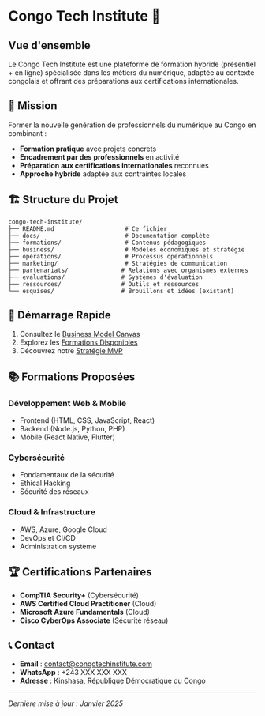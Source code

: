 # Congo Tech Institute 🚀

## Vue d'ensemble

Le Congo Tech Institute est une plateforme de formation hybride (présentiel + en ligne) spécialisée dans les métiers du numérique, adaptée au contexte congolais et offrant des préparations aux certifications internationales.

## 🎯 Mission

Former la nouvelle génération de professionnels du numérique au Congo en combinant :
- **Formation pratique** avec projets concrets
- **Encadrement par des professionnels** en activité
- **Préparation aux certifications internationales** reconnues
- **Approche hybride** adaptée aux contraintes locales

## 🏗️ Structure du Projet

```
congo-tech-institute/
├── README.md                    # Ce fichier
├── docs/                        # Documentation complète
├── formations/                  # Contenus pédagogiques
├── business/                    # Modèles économiques et stratégie
├── operations/                  # Processus opérationnels
├── marketing/                   # Stratégies de communication
├── partenariats/               # Relations avec organismes externes
├── evaluations/                # Systèmes d'évaluation
├── ressources/                 # Outils et ressources
└── esquises/                   # Brouillons et idées (existant)
```

## 🚀 Démarrage Rapide

1. Consultez le [Business Model Canvas](./business/business-model-canvas.md)
2. Explorez les [Formations Disponibles](./formations/README.md)
3. Découvrez notre [Stratégie MVP](./business/strategie-mvp.md)

## 📚 Formations Proposées

### Développement Web & Mobile
- Frontend (HTML, CSS, JavaScript, React)
- Backend (Node.js, Python, PHP)
- Mobile (React Native, Flutter)

### Cybersécurité
- Fondamentaux de la sécurité
- Ethical Hacking
- Sécurité des réseaux

### Cloud & Infrastructure
- AWS, Azure, Google Cloud
- DevOps et CI/CD
- Administration système

## 🏆 Certifications Partenaires

- **CompTIA Security+** (Cybersécurité)
- **AWS Certified Cloud Practitioner** (Cloud)
- **Microsoft Azure Fundamentals** (Cloud)
- **Cisco CyberOps Associate** (Sécurité réseau)

## 📞 Contact

- **Email** : contact@congotechinstitute.com
- **WhatsApp** : +243 XXX XXX XXX
- **Adresse** : Kinshasa, République Démocratique du Congo

---

*Dernière mise à jour : Janvier 2025*